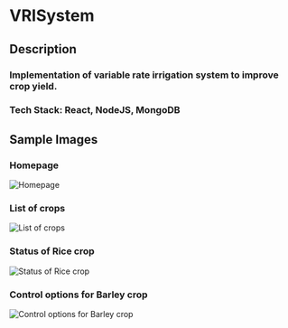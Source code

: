 # VRISystem
## Description
### Implementation of variable rate irrigation system to improve crop yield.
### Tech Stack: React, NodeJS, MongoDB
## Sample Images
### Homepage
![Homepage](https://github.com/iamvittaln/VRISystem/assets/62231556/34ced805-40ab-4804-85a5-e33bca8ff102)
### List of crops
![List of crops](https://github.com/iamvittaln/VRISystem/assets/62231556/7021e93d-e18e-4f43-bab9-05e8bdb1745b)
### Status of Rice crop
![Status of Rice crop](https://github.com/iamvittaln/VRISystem/assets/62231556/724d2f5d-1eaf-4c10-9414-948f04bb9192)
### Control options for Barley crop
![Control options for Barley crop](https://github.com/iamvittaln/VRISystem/assets/62231556/c4ab3d96-d62a-4b0d-b56b-ec9b9e88e060)
